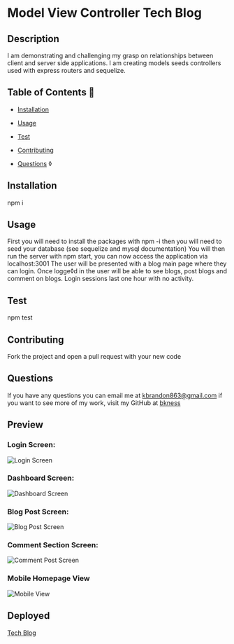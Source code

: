 # Model View Controller Tech Blog


## Description 
I am demonstrating and challenging my grasp on relationships between client and server side applications. I am creating models seeds controllers used with express routers and sequelize. 

## Table of Contents 📝

- [Installation](#installation)
- [Usage](#usage)
- [Test](#test)
- [Contributing](#contributing)

- [Questions](#questions-📝)
◊
## Installation 
npm i

## Usage
First you will need to install the packages with npm -i then you will need to seed your database (see sequelize and mysql documentation) You will then run the server with npm start, you can now access the application via localhost:3001 The user will be presented with a blog main page where they can login. Once logge◊d in the user will be able to see blogs, post blogs and comment on blogs. Login sessions last one hour with no activity.

## Test 
npm test

## Contributing
Fork the project and open a pull request with your new code



## Questions
If you have any questions you can email me at kbrandon863@gmail.com if you want to see more of my work, visit my GitHub at [bkness](https://github.com/bkness)


## Preview


### Login Screen:
![Login Screen](https://github.com/bkness/model-view-controller/assets/123907755/7031f918-e83f-4561-b3ff-03ad791e587e)

### Dashboard Screen:
![Dashboard Screen](https://github.com/bkness/model-view-controller/assets/123907755/cf4463f5-8ca5-4206-898a-e369b54d3598)

### Blog Post Screen: 
![Blog Post Screen](https://github.com/bkness/model-view-controller/assets/123907755/70a0efd9-2340-4d2a-9d34-b86ecae23686)

### Comment Section Screen:
![Comment Post Screen](https://github.com/bkness/model-view-controller/assets/123907755/21fa0918-7819-4beb-b44c-bdc2c0ec35ce)

### Mobile Homepage View
![Mobile View](https://github.com/bkness/model-view-controller/assets/123907755/84baefd4-d4d5-4fe3-99da-8b7134a55032)


## Deployed

[Tech Blog](https://mvc--tech-blog-715ec89956fb.herokuapp.com/)